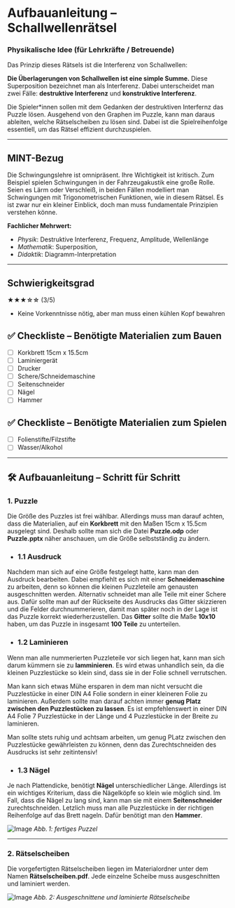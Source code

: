 # Aufbauanleitung – Schallwellenrätsel

### Physikalische Idee (für Lehrkräfte / Betreuende)


Das Prinzip dieses Rätsels ist die Interferenz von Schallwellen:

 **Die Überlagerungen von Schallwellen ist eine simple Summe.** Diese Superposition bezeichnet man als Interferenz. Dabei unterscheidet man zwei Fälle: **destruktive Interferenz** und **konstruktive Interferenz**.


Die Spieler*innen sollen mit dem Gedanken der destruktiven Interfernz das Puzzle lösen. Ausgehend von den Graphen im Puzzle, kann man daraus ableiten, welche Rätselscheiben zu lösen sind. Dabei ist die Spielreihenfolge essentiell, um das Rätsel effizient durchzuspielen. 

---

## MINT-Bezug
Die Schwingungslehre ist omnipräsent. Ihre Wichtigkeit ist kritisch. Zum Beispiel spielen Schwingungen in der Fahrzeugakustik eine große Rolle. Seien es Lärm oder Verschleiß, in beiden Fällen modelliert man Schwingungen mit Trigonometrischen Funktionen, wie in diesem Rätsel. Es ist zwar nur ein kleiner Einblick, doch man muss fundamentale Prinzipien verstehen könne.

**Fachlicher Mehrwert:**

-  *Physik*: Destruktive Interferenz, Frequenz, Amplitude, Wellenlänge  
-  *Mathematik*: Superposition,   
-  *Didaktik*: Diagramm-Interpretation

---
##  Schwierigkeitsgrad

**★★★☆☆** (3/5)

- Keine Vorkenntnisse nötig, aber man muss einen kühlen Kopf bewahren  

## ✅ Checkliste – Benötigte Materialien zum Bauen
- [ ] Korkbrett 15cm x 15.5cm   
- [ ] Laminiergerät  
- [ ] Drucker 
- [ ] Schere/Schneidemaschine
- [ ] Seitenschneider
- [ ] Nägel
- [ ] Hammer
## ✅ Checkliste – Benötigte Materialien zum Spielen
- [ ] Folienstifte/Filzstifte
- [ ] Wasser/Alkohol 

---

## 🛠 Aufbauanleitung – Schritt für Schritt

### 1. Puzzle

Die Größe des Puzzles ist frei wählbar. Allerdings muss man darauf achten, dass die Materialien, auf ein **Korkbrett** mit den Maßen 15cm x 15.5cm ausgelegt sind. 
Deshalb sollte man sich die Datei **Puzzle.odp** oder **Puzzle.pptx** näher anschauen, um die Größe selbstständig zu ändern. 

 -  ### 1.1 Ausdruck
Nachdem man sich auf eine Größe festgelegt hatte, kann man den Ausdruck bearbeiten. Dabei empfiehlt es sich mit einer **Schneidemaschine** zu arbeiten, denn so können die kleinen Puzzleteile am genausten ausgeschnitten werden. Alternativ schneidet man alle Teile mit einer Schere aus. Dafür sollte man auf der Rückseite des Ausdrucks das Gitter skizzieren und die Felder durchnummerieren, damit man später noch in der Lage ist das Puzzle korrekt wiederherzustellen. Das **Gitter** sollte die Maße **10x10** haben, um das Puzzle in insgesamt **100 Teile** zu unterteilen.  

  -  ### 1.2 Laminieren
Wenn man alle nummerierten Puzzleteile vor sich liegen hat, kann man sich darum kümmern sie zu **lamminieren**. Es wird etwas unhandlich sein, da die kleinen Puzzlestücke so klein sind, dass sie in der Folie schnell verrutschen. 

Man kann sich etwas Mühe ersparen in dem man nicht versucht die Puzzlestücke in einer DIN A4 Folie sondern in einer kleineren Folie zu laminieren. Außerdem sollte man darauf achten immer **genug Platz zwischen den Puzzlestücken zu lassen**. Es ist empfehlenswert in einer DIN A4 Folie 7 Puzzlestücke in der Länge und 4 Puzzlestücke in der Breite zu laminieren. 

Man sollte stets ruhig und achtsam arbeiten, um genug PLatz zwischen den Puzzlestücke gewährleisten zu können, denn das Zurechtschneiden des Ausdrucks ist sehr zeitintensiv! 

-  ### 1.3 Nägel
Je nach Plattendicke, benötigt **Nägel** unterschiedlicher Länge. Allerdings ist ein wichtiges Kriterium, dass die Nägelköpfe so klein wie möglich sind. Im Fall, dass die Nägel zu lang sind, kann man sie mit einem **Seitenschneider** zurechtschneiden. Letzlich muss man alle Puzzlestücke in der richtigen Reihenfolge auf das Brett nageln. Dafür benötigt man den **Hammer**.

![Image](https://github.com/user-attachments/assets/f2697c8c-3fbb-4b27-a565-8d1e4211bb18)
*Abb. 1: fertiges Puzzel*

---

### 2. Rätselscheiben
Die vorgefertigten Rätselscheiben liegen im Materialordner unter dem Namen **Rätselscheiben.pdf**. Jede einzelne Scheibe muss ausgeschnitten und laminiert werden.

![Image](https://github.com/user-attachments/assets/954c552a-27de-48ca-805e-ebaae7dea114)
*Abb. 2: Ausgeschnittene und laminierte Rätselscheibe*



